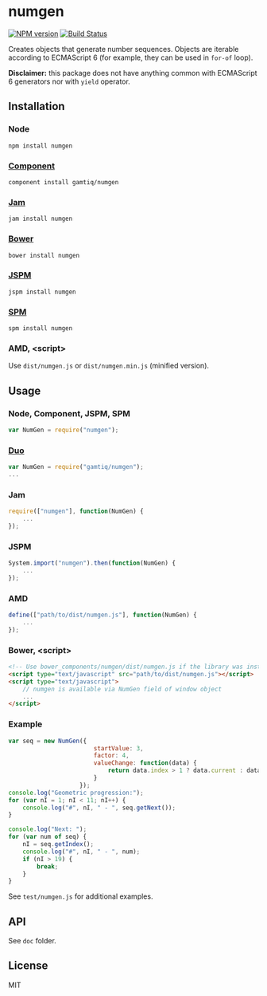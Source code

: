 # numgen

[![NPM version](https://badge.fury.io/js/numgen.png)](http://badge.fury.io/js/numgen)
[![Build Status](https://travis-ci.org/gamtiq/numgen.png)](https://travis-ci.org/gamtiq/numgen)

Creates objects that generate number sequences.
Objects are iterable according to ECMAScript 6 (for example, they can be used in `for-of` loop).

**Disclaimer:** this package does not have anything common with ECMAScript 6 generators nor with `yield` operator.

## Installation

### Node

    npm install numgen

### [Component](https://github.com/componentjs/component)

    component install gamtiq/numgen

### [Jam](http://jamjs.org)

    jam install numgen

### [Bower](http://bower.io)

    bower install numgen

### [JSPM](http://jspm.io)

    jspm install numgen

### [SPM](http://spmjs.io)

    spm install numgen

### AMD, &lt;script&gt;

Use `dist/numgen.js` or `dist/numgen.min.js` (minified version).

## Usage

### Node, Component, JSPM, SPM

```js
var NumGen = require("numgen");
```

### [Duo](http://duojs.org)

```js
var NumGen = require("gamtiq/numgen");
...
```

### Jam

```js
require(["numgen"], function(NumGen) {
    ...
});
```

### JSPM

```js
System.import("numgen").then(function(NumGen) {
    ...
});
```

### AMD

```js
define(["path/to/dist/numgen.js"], function(NumGen) {
    ...
});
```

### Bower, &lt;script&gt;

```html
<!-- Use bower_components/numgen/dist/numgen.js if the library was installed by Bower -->
<script type="text/javascript" src="path/to/dist/numgen.js"></script>
<script type="text/javascript">
    // numgen is available via NumGen field of window object
    ...
</script>
```

### Example

```js
var seq = new NumGen({
                        startValue: 3,
                        factor: 4,
                        valueChange: function(data) {
                            return data.index > 1 ? data.current : data.value;
                        }
                    });
console.log("Geometric progression:");
for (var nI = 1; nI < 11; nI++) {
    console.log("#", nI, " - ", seq.getNext());
}

console.log("Next: ");
for (var num of seq) {
    nI = seq.getIndex();
    console.log("#", nI, " - ", num);
    if (nI > 19) {
        break;
    }
}
```

See `test/numgen.js` for additional examples.

## API

See `doc` folder.

## License

MIT
